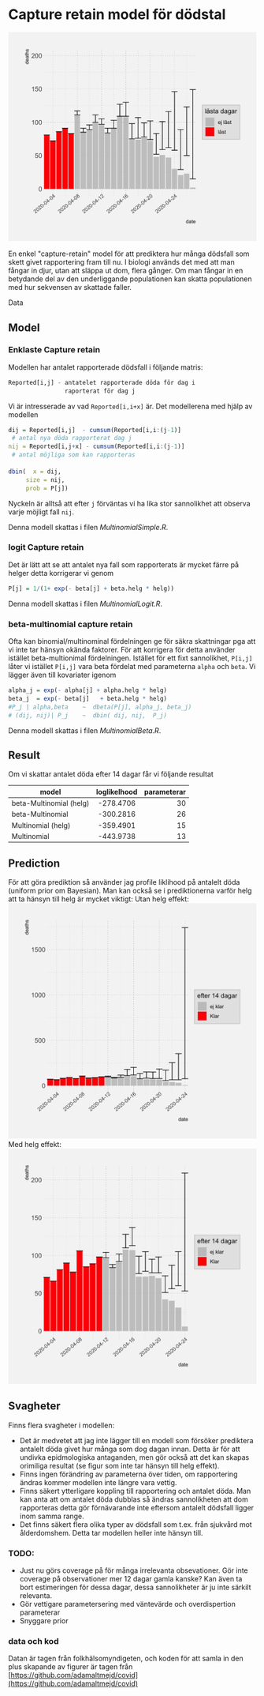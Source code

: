 # Capture retain model för dödstal


![Image description](https://github.com/JonasWallin/CaptureRetainCovid/raw/master/data/dag_2020-04-27bM.jpeg)



En enkel "capture-retain" model för att prediktera hur många dödsfall som skett givet rapportering fram till nu.
I biologi används det med att man fångar in djur, utan att släppa ut dom, flera gånger. Om man fångar in en betydande del av den underliggande populationen kan skatta populationen med hur sekvensen av skattade faller.

Data

## Model
### Enklaste Capture retain

Modellen har antalet rapporterade dödsfall i följande matris:

``` r
Reported[i,j] - antatelet rapporterade döda för dag i
                raporterat för dag j
```
Vi är intresserade av vad `Reported[i,i+x]` är.
Det modellerena med hjälp av modellen 

``` r
dij = Reported[i,j]  - cumsum(Reported[i,i:(j-1)] 
 # antal nya döda rapporterat dag j
nij = Reported[i,j+x] - cumsum(Reported[i,i:(j-1)]
 # antal möjliga som kan rapporteras

dbin(  x = dij, 
	 size = nij,
	 prob = P[j])

```

Nyckeln är alltså att efter `j` förväntas vi ha lika stor sannolikhet att observa varje möjligt fall `nij`.

Denna modell skattas i filen *MultinomialSimple.R*.


### logit Capture retain
Det är lätt att se att antalet nya fall som rapporterats är mycket färre på helger detta korrigerar vi genom

``` r
P[j] = 1/(1+ exp(- beta[j] + beta.helg * helg))
``` 
Denna modell skattas i filen *MultinomialLogit.R*.



### beta-multinomial capture retain
Ofta kan binomial/multinominal fördelningen ge för säkra skattningar pga att vi inte tar hänsyn okända faktorer. För att korrigera för detta använder istället beta-multionimal fördelningen. Istället för ett fixt sannolikhet, `P[i,j]` låter vi istället `P[i,j]` vara beta fördelat med parameterna `alpha` och `beta`. Vi lägger även till kovariater igenom 

``` r
alpha_j = exp(- alpha[j] + alpha.helg * helg)
beta_j  = exp(- beta[j]   + beta.helg * helg)
#P_j | alpha,beta    ~  dbeta(P[j], alpha_j, beta_j) 
# (dij, nij)| P_j    ~  dbin( dij, nij,  P_j)
``` 

Denna modell skattas i filen *MultinomialBeta.R*.



## Result
Om vi skattar antalet döda efter 14 dagar får vi följande resultat

| model        | loglikelhood           | parameterar  |
| ------------- |:-------------:| -----:|
| beta-Multinomial  (helg)    | -278.4706   |30 |
| beta-Multinomial      | -300.2816   |26 |
| Multinomial  (helg) | -359.4901 | 15|
| Multinomial   | -443.9738 | 13|


## Prediction
För att göra prediktion så använder jag profile liklihood på antalelt döda (uniform prior om Bayesian). 
Man kan också se i prediktionerna varför helg att ta hänsyn till helg är mycket viktigt:
Utan helg effekt:
![Image description](https://github.com/JonasWallin/CaptureRetainCovid/raw/master/data/dag_14_2020-04-24bM_helgfri.jpeg)
Med helg effekt:
![Image description](https://github.com/JonasWallin/CaptureRetainCovid/raw/master/data/dag_14_2020-04-24bM.jpeg)

## Svagheter
Finns flera svagheter i modellen:

* Det är medvetet att jag inte lägger till en modell som försöker prediktera antalelt döda givet hur många som dog dagan innan. Detta är för att undivka epidmologiska antaganden, men gör också att det kan skapas orimiliga resultat (se figur som inte tar hänsyn till helg effekt).
* Finns ingen förändring av parameterna över tiden, om rapportering ändras kommer modellen inte längre vara vettig.
* Finns säkert ytterligare koppling till rapportering och antalet döda. Man kan anta att om antalet döda dubblas så ändras sannolikheten att dom rapporteras detta gör förnävarande inte eftersom antalelt dödsfall ligger inom samma range.
* Det finns säkert flera olika typer av dödsfall som t.ex. från sjukvård mot ålderdomshem. Detta tar modellen heller inte hänsyn till.

### TODO:
* Just nu görs coverage på för många irrelevanta obsevationer. Gör inte coverage på observationer mer 12 dagar gamla kanske? Kan även ta bort estimeringen för dessa dagar, dessa sannolikheter är ju inte särkilt relevanta.
* Gör vettigare parametersering med väntevärde och overdispertion parameterar
* Snyggare prior
 
### data och kod
Datan är tagen från folkhälsomyndigeten, och koden för att samla in den plus skapande av figurer är tagen från [https://github.com/adamaltmejd/covid](https://github.com/adamaltmejd/covid)
